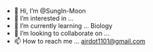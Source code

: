- 👋 Hi, I’m @SungIn-Moon
- 👀 I’m interested in ...
- 🌱 I’m currently learning ... Biology
- 💞️ I’m looking to collaborate on ...
- 📫 How to reach me ... airdot1101@gmail.com

<!---
SungIn-Moon/SungIn-Moon is a ✨ special ✨ repository because its `README.md` (this file) appears on your GitHub profile.
You can click the Preview link to take a look at your changes.
--->
